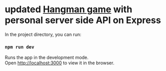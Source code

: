 # updated [Hangman game](https://github.com/peBetrator/hangman) with personal server side API on Express

In the project directory, you can run:

### `npm run dev`

Runs the app in the development mode.<br />
Open [http://localhost:3000](http://localhost:3000) to view it in the browser.
